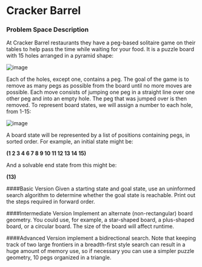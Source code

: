 # Cracker Barrel


### Problem Space Description

At Cracker Barrel restaurants they have a peg-based solitaire game on their tables to help pass the time while waiting for your food.  It is a puzzle board with 15 holes arranged in a pyramid shape:

![image](https://usercontent2.hubstatic.com/10481505_f120.jpg)

Each of the holes, except one, contains a peg.  The goal of the game is to remove as many pegs as possible from the board until no more moves are possible.  Each move consists of jumping one peg in a straight line over one other peg and into an empty hole.  The peg that was jumped over is then removed.
To represent board states, we will assign a number to each hole, from 1-15:

![image](https://lh5.ggpht.com/hc3WTlWwHTGChHzXfKggZSe_18IMrV0PWAly3fus-rY1NRRXJWw2i6Ehl1PD-MQ5JiQk=w300)



A board state will be represented by a list of positions containing pegs, in sorted order.  For example, an initial state might be:

**(1 2 3 4 6 7 8 9 10 11 12 13 14 15)**

And a solvable end state from this might be:

**(13)**

####Basic Version
Given a starting state and goal state, use an uninformed search algorithm to determine whether the goal state is reachable.  Print out the steps required in forward order.

####Intermediate Version
Implement an alternate (non-rectangular) board geometry.  You could use, for example, a star-shaped board, a plus-shaped board, or a circular board.  The size of the board will affect runtime.

####Advanced Version
 implement a bidirectional search.  Note that keeping track of two large frontiers in a breadth-first style search can result in a huge amount of memory use, so if necessary you can use a simpler puzzle geometry, 10 pegs organized in a triangle.